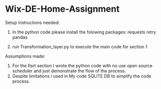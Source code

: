 # Wix-DE-Home-Assignment
Setup instructions needed:

1. In the python code please install the folowing packages:
requests
retry
pandas

2. run Transformation_layer.py to execute the main code for section 1

Assumptions made:
1. For the fisrt section I wrote the python code with no use open source scheduler and just demonstrate the flow of the process.
2. Despite limitations i used in My code SQLITE DB to simplify the code process.

